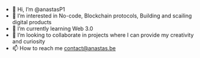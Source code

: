 - 👋 Hi, I’m @anastasP1
- 👀 I’m interested in No-code, Blockchain protocols, Building and scailing digital products
- 🌱 I’m currently learning Web 3.0
- 💞️ I’m looking to collaborate in projects where I can provide my creativity and curiosity
- 📫 How to reach me contact@anastas.be

<!---
anastasP1/anastasP1 is a ✨ special ✨ repository because its `README.md` (this file) appears on your GitHub profile.
You can click the Preview link to take a look at your changes.
--->
